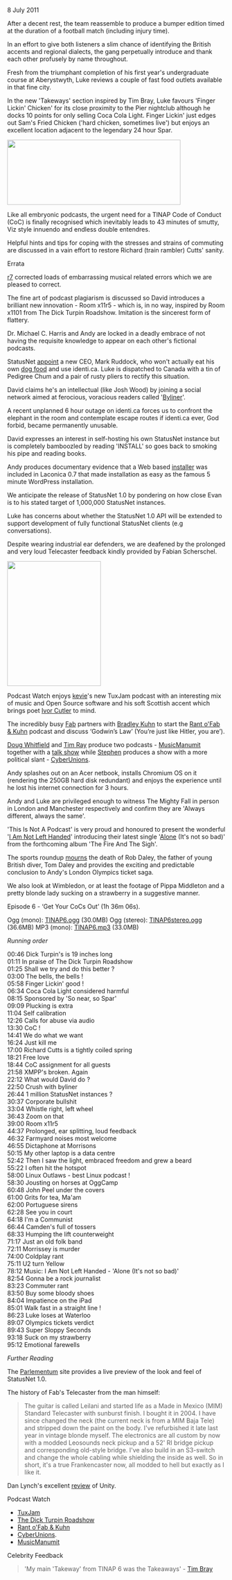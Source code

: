 8 July 2011

After a decent rest, the team reassemble to produce a bumper edition
timed at the duration of a football match (including injury time).

In an effort to give both listeners a slim chance of identifying the
British accents and regional dialects, the gang perpetually introduce
and thank each other profusely by name throughout.

Fresh from the triumphant completion of his first year's undergraduate
course at Aberystwyth, Luke reviews a couple of fast food outlets
available in that fine city.

In the new 'Takeways' section inspired by Tim Bray, Luke favours
'Finger Lickin' Chicken' for its close proximity to the Pier nightclub
although he docks 10 points for only selling Coca Cola Light. Finger
Lickin' just edges out Sam's Fried Chicken ('hard chicken, sometimes
live') but enjoys an excellent location adjacent to the legendary 24
hour Spar.

<a href="https://picasaweb.google.com/lh/photo/bRZ4o8gsWKMur9wjgJngl5KI9WeOqPfUAXHyghKXlVM?feat=embedwebsite"><img src="https://lh3.googleusercontent.com/-10bFJ3G_58c/ThX2dMwFyVI/AAAAAAAABv8/s8n2rHZ7qlM/s400/Sams-Chicken.jpg" height="150" width="400"></a>

Like all embryonic podcasts, the urgent need for a TINAP Code of
Conduct (CoC) is finally recognised which inevitably leads to 43
minutes of smutty, Viz style innuendo and endless double entendres.

Helpful hints and tips for coping with the stresses and strains of
commuting are discussed in a vain effort to restore Richard (train
rambler) Cutts' sanity.

Errata

[r7](http://identi.ca/r7) corrected loads of embarrassing musical
related errors which we are pleased to correct.

The fine art of podcast plagiarism is discussed so David introduces a
brilliant new innovation - Room x11r5 - which is, in no way, inspired
by Room x1101 from The Dick Turpin Roadshow. Imitation is the
sincerest form of flattery.

Dr. Michael C. Harris and Andy are locked in a deadly embrace of not
having the requisite knowledge to appear on each other's fictional
podcasts.

StatusNet
[appoint](http://status.net/2011/06/07/statusnet-inc-hires-mark-ruddock-as-ceo)
a new CEO, Mark Ruddock, who won't actually eat his own
[dog food](http://identi.ca/markruddock) and use identi.ca. Luke is
dispatched to Canada with a tin of Pedigree Chum and a pair of rusty
pliers to rectify this situation.

David claims he's an intellectual (like Josh Wood) by joining a
social network aimed at ferocious, voracious readers called
'[Byliner](http://byliner.com)'.

A recent unplanned 6 hour outage on identi.ca forces us to confront
the elephant in the room and contemplate escape routes if identi.ca
ever, God forbid, became permanently unusable.

David expresses an interest in self-hosting his own StatusNet instance
but is completely bamboozled by reading 'INSTALL' so goes back to
smoking his pipe and reading books.

Andy produces documentary evidence that a Web based
[installer](http://andyc.tumblr.com/post/87045103) was included in
Laconica 0.7 that made installation as easy as the famous 5 minute
WordPress installation.

We anticipate the release of StatusNet 1.0 by pondering on how close
Evan is to his stated target of 1,000,000 StatusNet instances.

Luke has concerns about whether the StatusNet 1.0 API will be extended
to support development of fully functional StatusNet clients (e.g
conversations).

Despite wearing industrial ear defenders, we are deafened by the
prolonged and very loud Telecaster feedback kindly provided by Fabian
Scherschel.

<a href="https://picasaweb.google.com/lh/photo/cURfQRS1FY-tI0cXPLR3M5KI9WeOqPfUAXHyghKXlVM?feat=embedwebsite"><img src="https://lh3.googleusercontent.com/-JjI4TXlcwn4/ThX3IxVO0SI/AAAAAAAABwA/SjUiReANMR4/s288/Fab-Tele.jpg" height="288" width="216"></a>

Podcast Watch enjoys [kevie](http://identi.ca/kevie)'s new TuxJam
podcast with an interesting mix of music and Open Source software and
his soft Scottish accent which brings poet
[Ivor Cutler](http://en.wikipedia.org/wiki/Ivor_Cutler) to mind.

The incredibly busy [Fab](http://identi.ca/fabsh) partners with
[Bradley Kuhn](http://identi.ca/bkuhn) to start the
[Rant o'Fab & Kuhn](http://sixgun.org/rant) podcast and discuss
‘Godwin’s Law’ (You’re just like Hitler, you are’).

[Doug Whitfield](http://280.status.net/douglasawh) and
[Tim Ray](http://identi.ca/tmray) produce two podcasts -
[MusicManumit](http://www.musicmanumit.com/) together with a
[talk show](http://www.musicmanumit.com/search/label/talk) while
[Stephen](http://brainbird.net/marxistvegan) produces a show with a
more political slant - [CyberUnions](http://cyberunions.org/podcast-2/).

Andy splashes out on an Acer netbook, installs Chromium OS on it
(rendering the 250GB hard disk redundant) and enjoys the experience
until he lost his internet connection for 3 hours.

Andy and Luke are privileged enough to witness The Mighty Fall in
person in London and Manchester respectively and confirm they are
'Always different, always the same'.

'This Is Not A Podcast' is very proud and honoured to present the wonderful
'[I Am Not Left Handed](http://www.iamnotlefthanded.com/)' introducing
their latest single '[Alone](http://www.jamendo.com/en/album/91259)
(It's not so bad)' from the forthcoming album 'The Fire And The Sigh'.

The sports roundup
[mourns](http://nbrightside.com/blog/2011/05/28/rob-daley-rip) the
death of Rob Daley, the father of young British diver, Tom Daley and
provides the exciting and predictable conclusion to Andy's London
Olympics ticket saga.

We also look at Wimbledon, or at least the footage of Pippa Middleton
and a pretty blonde lady sucking on a strawberry in a suggestive
manner.

Episode 6 - ‘Get Your CoCs Out’ (1h 36m 06s).

Ogg (mono): [TINAP6.ogg](http://archive.org/download/TINAP_AUDIO/TINAP6.ogg) (30.0MB)
Ogg (stereo): [TINAP6stereo.ogg](http://archive.org/download/TINAP_AUDIO/TINAP6stereo.ogg) (36.6MB)
MP3 (mono): [TINAP6.mp3](http://archive.org/download/TINAP_AUDIO/TINAP6.mp3) (33.0MB)

*Running order*

00:46 Dick Turpin's is 19 inches long  
01:11 In praise of The Dick Turpin Roadshow  
01:25 Shall we try and do this better ?  
03:00 The bells, the bells !  
05:58 Finger Lickin' good !  
06:34 Coca Cola Light considered harmful  
08:15 Sponsored by 'So near, so Spar'  
09:09 Plucking is extra  
11:04 Self calibration  
12:26 Calls for abuse via audio  
13:30 CoC !  
14:41 We do what we want  
16:24 Just kill me  
17:00 Richard Cutts is a tightly coiled spring  
18:21 Free love  
18:44 CoC assignment for all guests  
21:58 XMPP's broken. Again  
22:12 What would David do ?  
22:50 Crush with byliner  
26:44 1 million StatusNet instances ?  
30:37 Corporate bullshit  
33:04 Whistle right, left wheel  
36:43 Zoom on that  
39:00 Room x11r5  
44:37 Prolonged, ear splitting, loud feedback  
46:32 Farmyard noises most welcome  
46:55 Dictaphone at Morrisons  
50:15 My other laptop is a data centre  
52:42 Then I saw the light, embraced freedom and grew a beard  
55:22 I often hit the hotspot  
58:00 Linux Outlaws - best Linux podcast !  
58:30 Jousting on horses at OggCamp  
60:48 John Peel under the covers  
61:00 Grits for tea, Ma'am  
62:00 Portuguese sirens  
62:28 See you in court  
64:18 I'm a Communist  
66:44 Camden's full of tossers  
68:33 Humping the lift counterweight  
71:17 Just an old folk band  
72:11 Morrissey is murder  
74:00 Coldplay rant  
75:11 U2 turn Yellow  
78:12 Music: I Am Not Left Handed - 'Alone (It's not so bad)'  
82:54 Gonna be a rock journalist  
83:23 Commuter rant  
83:50 Buy some bloody shoes  
84:04 Impatience on the iPad  
85:01 Walk fast in a straight line !  
86:23 Luke loses at Waterloo  
89:07 Olympics tickets verdict  
89:43 Super Sloppy Seconds  
93:18 Suck on my strawberry  
95:12 Emotional farewells  

*Further Reading*

The [Parlementum](http://parlementum.net/) site provides a live
preview of the look and feel of StatusNet 1.0.

The history of Fab's Telecaster from the man himself:

> The guitar is called Leilani and started life as a Made in Mexico
> (MIM) Standard Telecaster with sunburst finish. I bought it in
> 2004. I have since changed the neck (the current neck is from a MIM
> Baja Tele) and stripped down the paint on the body. I've refurbished
> it late last year in vintage blonde myself. The electronics are all
> custom by now with a modded Leosounds neck pickup and a 52' RI
> bridge pickup and corresponding old-style bridge. I've also build in
> an S3-switch and change the whole cabling while shielding the inside
> as well. So in short, it's a true Frankencaster now, all modded to
> hell but exactly as I like it.

Dan Lynch's excellent
[review](http://danlynch.org/blog/2011/06/ubuntu/) of Unity.

Podcast Watch

- [TuxJam](http://tuxjam.blogspot.com/)
- [The Dick Turpin Roadshow](http://tdtrs.tumblr.com/)
- [Rant o'Fab & Kuhn](http://sixgun.org/rant)
- [CyberUnions](http://cyberunions.org/podcast-2/).
- [MusicManumit](http://www.musicmanumit.com/)

Celebrity Feedback

> 'My main 'Takeway' from TINAP 6 was the Takeaways' -
  [Tim Bray](http://www.tbray.org/ongoing/)
